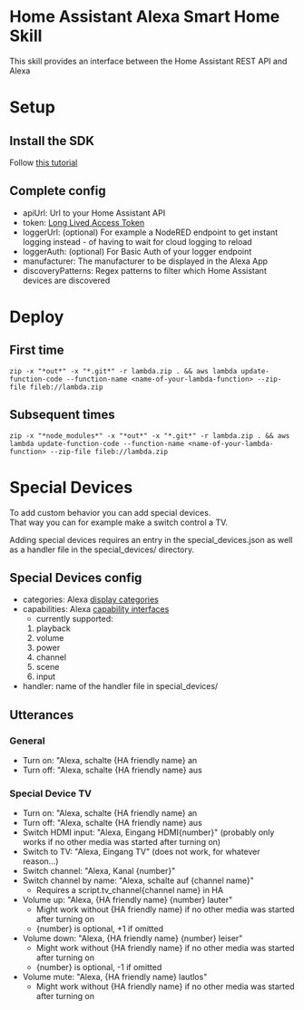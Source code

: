 # Home Assistant Alexa Smart Home Skill
This skill provides an interface between the Home Assistant REST API and Alexa

# Setup
## Install the SDK
Follow [this tutorial](https://docs.aws.amazon.com/de_de/cli/latest/userguide/install-cliv2-linux.html)

## Complete config
- apiUrl: Url to your Home Assistant API
- token: [Long Lived Access Token](https://www.home-assistant.io/docs/authentication/#your-account-profile)
- loggerUrl: (optional) For example a NodeRED endpoint to get instant logging instead - of having to wait for cloud logging to reload
- loggerAuth: (optional) For Basic Auth of your logger endpoint
- manufacturer: The manufacturer to be displayed in the Alexa App
- discoveryPatterns: Regex patterns to filter which Home Assistant devices are discovered

# Deploy
## First time
`zip -x "*out*" -x "*.git*" -r lambda.zip . && aws lambda update-function-code --function-name <name-of-your-lambda-function> --zip-file fileb://lambda.zip`

## Subsequent times
`zip -x "*node_modules*" -x "*out*" -x "*.git*" -r lambda.zip . && aws lambda update-function-code --function-name <name-of-your-lambda-function> --zip-file fileb://lambda.zip`

# Special Devices
To add custom behavior you can add special devices.  
That way you can for example make a switch control a TV.  

Adding special devices requires an entry in the special_devices.json as well as a handler file in the special_devices/ directory.

## Special Devices config
- categories: Alexa [display categories](https://developer.amazon.com/de-DE/docs/alexa/device-apis/alexa-discovery.html#display-categories)
- capabilities: Alexa [capability interfaces](https://developer.amazon.com/de-DE/docs/alexa/device-apis/list-of-interfaces.html)
  - currently supported:
  1. playback
  2. volume
  3. power
  4. channel
  5. scene
  6. input
- handler: name of the handler file in special_devices/

## Utterances
### General
- Turn on: "Alexa, schalte {HA friendly name} an
- Turn off: "Alexa, schalte {HA friendly name} aus

### Special Device TV
- Turn on: "Alexa, schalte {HA friendly name} an
- Turn off: "Alexa, schalte {HA friendly name} aus
- Switch HDMI input: "Alexa, Eingang HDMI{number}" (probably only works if no other media was started after turning on)
- Switch to TV: "Alexa, Eingang TV" (does not work, for whatever reason...)
- Switch channel: "Alexa, Kanal {number}"
- Switch channel by name: "Alexa, schalte auf {channel name}"
  - Requires a script.tv_channel{channel name} in HA
- Volume up: "Alexa, {HA friendly name} {number} lauter"
  - Might work without {HA friendly name} if no other media was started after turning on
  - {number} is optional, +1 if omitted
- Volume down: "Alexa, {HA friendly name} {number} leiser"
  - Might work without {HA friendly name} if no other media was started after turning on
  - {number} is optional, -1 if omitted
- Volume mute: "Alexa, {HA friendly name} lautlos"
  - Might work without {HA friendly name} if no other media was started after turning on